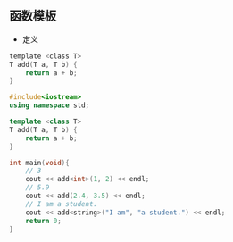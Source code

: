 <!--
 * @Description: 
 * @Version: 1.0
 * @Author: DaLao
 * @Email: dalao_li@163.com
 * @Date: 2021-02-05 15:55:48
 * @LastEditors: DaLao
 * @LastEditTime: 2022-01-10 00:14:57
-->

## 函数模板

- 定义

```c
template <class T>
T add(T a, T b) {
	return a + b;
}
```


```c++
#include<iostream>
using namespace std;

template <class T>
T add(T a, T b) {
	return a + b;
}

int main(void){
	// 3
	cout << add<int>(1, 2) << endl;
	// 5.9
	cout << add(2.4, 3.5) << endl;
	// I am a student.
	cout << add<string>("I am", "a student.") << endl;
	return 0;
}
```